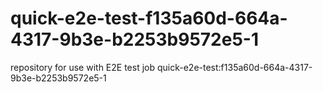 # quick-e2e-test-f135a60d-664a-4317-9b3e-b2253b9572e5-1
repository for use with E2E test job quick-e2e-test:f135a60d-664a-4317-9b3e-b2253b9572e5-1
